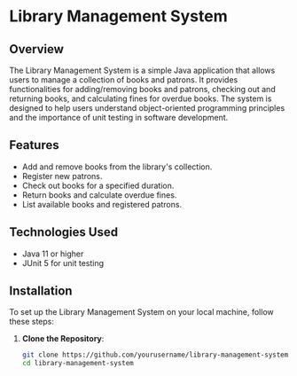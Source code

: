 # Library Management System  
  
## Overview  
  
The Library Management System is a simple Java application that allows users to manage a collection of books and patrons. It provides functionalities for adding/removing books and patrons, checking out and returning books, and calculating fines for overdue books. The system is designed to help users understand object-oriented programming principles and the importance of unit testing in software development.  
  
## Features  
  
- Add and remove books from the library's collection.  
- Register new patrons.  
- Check out books for a specified duration.  
- Return books and calculate overdue fines.  
- List available books and registered patrons.  
  
## Technologies Used  
  
- Java 11 or higher  
- JUnit 5 for unit testing  
  
## Installation  
  
To set up the Library Management System on your local machine, follow these steps:  
  
1. **Clone the Repository**:  
   ```bash  
   git clone https://github.com/yourusername/library-management-system.git  
   cd library-management-system  